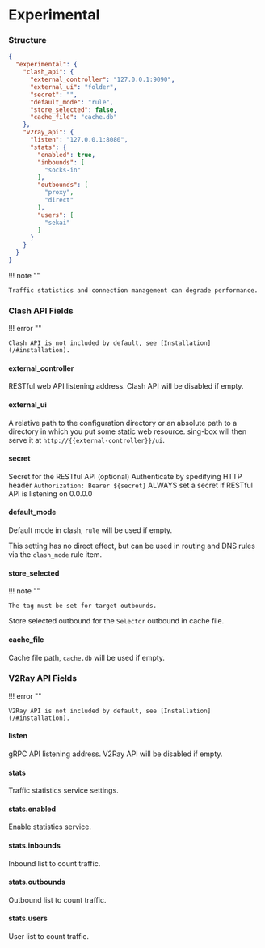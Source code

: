 # Experimental

### Structure

```json
{
  "experimental": {
    "clash_api": {
      "external_controller": "127.0.0.1:9090",
      "external_ui": "folder",
      "secret": "",
      "default_mode": "rule",
      "store_selected": false,
      "cache_file": "cache.db"
    },
    "v2ray_api": {
      "listen": "127.0.0.1:8080",
      "stats": {
        "enabled": true,
        "inbounds": [
          "socks-in"
        ],
        "outbounds": [
          "proxy",
          "direct"
        ],
        "users": [
          "sekai"
        ]
      }
    }
  }
}
```

!!! note ""

    Traffic statistics and connection management can degrade performance.

### Clash API Fields

!!! error ""

    Clash API is not included by default, see [Installation](/#installation).

#### external_controller

RESTful web API listening address. Clash API will be disabled if empty.

#### external_ui

A relative path to the configuration directory or an absolute path to a
directory in which you put some static web resource. sing-box will then
serve it at `http://{{external-controller}}/ui`.

#### secret

Secret for the RESTful API (optional)
Authenticate by spedifying HTTP header `Authorization: Bearer ${secret}`
ALWAYS set a secret if RESTful API is listening on 0.0.0.0

#### default_mode

Default mode in clash, `rule` will be used if empty.

This setting has no direct effect, but can be used in routing and DNS rules via the `clash_mode` rule item.

#### store_selected

!!! note ""

    The tag must be set for target outbounds.

Store selected outbound for the `Selector` outbound in cache file.

#### cache_file

Cache file path, `cache.db` will be used if empty.

### V2Ray API Fields

!!! error ""

    V2Ray API is not included by default, see [Installation](/#installation).

#### listen

gRPC API listening address. V2Ray API will be disabled if empty.

#### stats

Traffic statistics service settings.

#### stats.enabled

Enable statistics service.

#### stats.inbounds

Inbound list to count traffic.

#### stats.outbounds

Outbound list to count traffic.

#### stats.users

User list to count traffic.